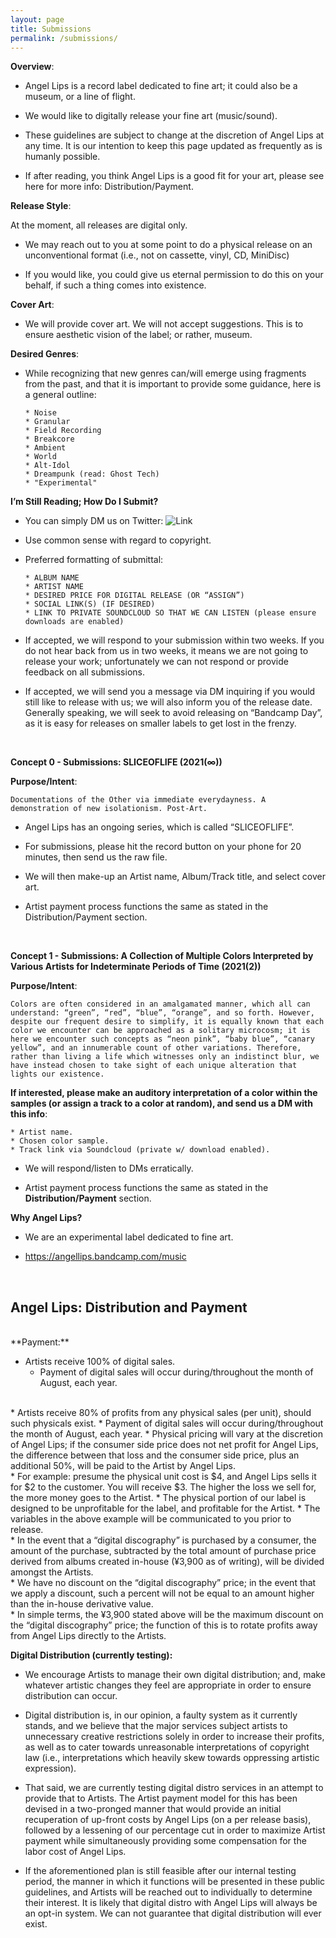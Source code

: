 ```yaml
---
layout: page
title: Submissions
permalink: /submissions/
---
```


**Overview**:

* Angel Lips is a record label dedicated to fine art; it could also be a museum, or a line of flight.

* We would like to digitally release your fine art (music/sound).

* These guidelines are subject to change at the discretion of Angel Lips at any time. It is our intention to keep this page updated as frequently as is humanly possible.

* If after reading, you think Angel Lips is a good fit for your art, please see here for more info: Distribution/Payment.

**Release Style**:

At the moment, all releases are digital only.

* We may reach out to you at some point to do a physical release on an unconventional format (i.e., not on cassette, vinyl, CD, MiniDisc)

* If you would like, you could give us eternal permission to do this on your behalf, if such a thing comes into existence.

**Cover Art**:

* We will provide cover art. We will not accept suggestions. This is to ensure aesthetic vision of the label; or rather, museum.

**Desired Genres**:

* While recognizing that new genres can/will emerge using fragments from the past, and that it is important to provide some guidance, here is a general outline:

      * Noise
      * Granular
      * Field Recording
      * Breakcore
      * Ambient
      * World
      * Alt-Idol
      * Dreampunk (read: Ghost Tech)
      * "Experimental"    

**I’m Still Reading; How Do I Submit?**

* You can simply DM us on Twitter: ![Link](https://twitter.com/AngelLipsSound)

* Use common sense with regard to copyright.

* Preferred formatting of submittal:

      * ALBUM NAME
      * ARTIST NAME
      * DESIRED PRICE FOR DIGITAL RELEASE (OR “ASSIGN”)
      * SOCIAL LINK(S) (IF DESIRED)
      * LINK TO PRIVATE SOUNDCLOUD SO THAT WE CAN LISTEN (please ensure downloads are enabled)

* If accepted, we will respond to your submission within two weeks. If you do not hear back from us in two weeks, it means we are not going to release your work; unfortunately we can not respond or provide feedback on all submissions.

* If accepted, we will send you a message via DM inquiring if you would still like to release with us; we will also inform you of the release date. Generally speaking, we will seek to avoid releasing on “Bandcamp Day”, as it is easy for releases on smaller labels to get lost in the frenzy.
<br>

**Concept 0 - Submissions: SLICEOFLIFE (2021(∞))**

**Purpose/Intent**:

    Documentations of the Other via immediate everydayness. A demonstration of new isolationism. Post-Art.

* Angel Lips has an ongoing series, which is called “SLICEOFLIFE”.

* For submissions, please hit the record button on your phone for 20 minutes, then send us the raw file.

* We will then make-up an Artist name, Album/Track title, and select cover art.

* Artist payment process functions the same as stated in the Distribution/Payment section.
<br>

**Concept 1 - Submissions: A Collection of Multiple Colors Interpreted by Various Artists for Indeterminate Periods of Time (2021(2))**

**Purpose/Intent**:

    Colors are often considered in an amalgamated manner, which all can understand: “green”, “red”, “blue”, “orange”, and so forth. However, despite our frequent desire to simplify, it is equally known that each color we encounter can be approached as a solitary microcosm; it is here we encounter such concepts as “neon pink”, “baby blue”, “canary yellow”, and an innumerable count of other variations. Therefore, rather than living a life which witnesses only an indistinct blur, we have instead chosen to take sight of each unique alteration that lights our existence.

**If interested, please make an auditory interpretation of a color within the samples (or assign a track to a color at random), and send us a DM with this info**:

    * Artist name.
    * Chosen color sample.
    * Track link via Soundcloud (private w/ download enabled).

* We will respond/listen to DMs erratically.

* Artist payment process functions the same as stated in the **Distribution/Payment** section.

**Why Angel Lips?**

* We are an experimental label dedicated to fine art.

* https://angellips.bandcamp.com/music
<br>

## Angel Lips: Distribution and Payment
<br>
**Payment:**

* Artists receive 100% of digital sales.
  * Payment of digital sales will occur during/throughout the month of August, each year.
<br>
* Artists receive 80% of profits from any physical sales (per unit), should such physicals exist.
  * Payment of digital sales will occur during/throughout the month of August, each year.
  * Physical pricing will vary at the discretion of Angel Lips; if the consumer side price does not net profit for Angel Lips, the difference between that loss and the consumer side price, plus an additional 50%, will be paid to the Artist by Angel Lips.
<br>
* For example: presume the physical unit cost is $4, and Angel Lips sells it for $2 to the customer. You will receive $3. The higher the loss we sell for, the more money goes to the Artist.
  * The physical portion of our label is designed to be unprofitable for the label, and profitable for the Artist.
  * The variables in the above example will be communicated to you prior to release.
<br>
  * In the event that a “digital discography” is purchased by a consumer, the amount of the purchase, subtracted by the total amount of purchase price derived from albums created in-house (¥3,900 as of writing), will be divided amongst the Artists.
<br>
  * We have no discount on the “digital discography” price; in the event that we apply a discount, such a percent will not be equal to an amount higher than the in-house derivative value.
<br>
  * In simple terms, the ¥3,900 stated above will be the maximum discount on the “digital discography” price; the function of this is to rotate profits away from Angel Lips directly to the Artists.

**Digital Distribution (currently testing):**

* We encourage Artists to manage their own digital distribution; and, make whatever artistic changes they feel are appropriate in order to ensure distribution can occur.

* Digital distribution is, in our opinion, a faulty system as it currently stands, and we believe that the major services subject artists to unnecessary creative restrictions solely in order to increase their profits, as well as to cater towards unreasonable interpretations of copyright law (i.e., interpretations which heavily skew towards oppressing artistic expression).

* That said, we are currently testing digital distro services in an attempt to provide that to Artists. The Artist payment model for this has been devised in a two-pronged manner that would provide an initial recuperation of up-front costs by Angel Lips (on a per release basis), followed by a lessening of our percentage cut in order to maximize Artist payment while simultaneously providing some compensation for the labor cost of Angel Lips.

* If the aforementioned plan is still feasible after our internal testing period, the manner in which it functions will be presented in these public guidelines, and Artists will be reached out to individually to determine their interest. It is likely that digital distro with Angel Lips will always be an opt-in system. We can not guarantee that digital distribution will ever exist.
